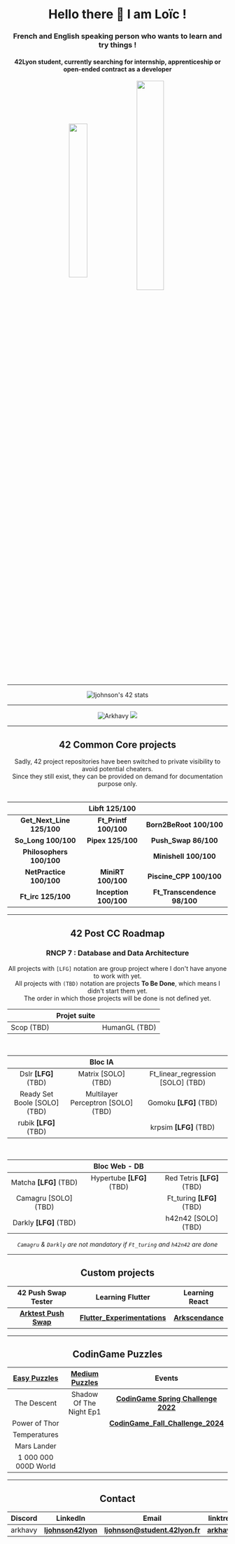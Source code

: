 <h1 align="center">Hello there 👋 I am Loïc !</h1>
<h3 align="center">French and English speaking person who wants to learn and try things !</h3>
<h4 align="center">42Lyon student, currently searching for internship, apprenticeship or open-ended contract as a developer</h4>

<p align="center">
 <img align="center" src="https://github-readme-stats.vercel.app/api/top-langs?username=Arkhavy&theme=prussian&count_private=true&langs_count=10&show_icons=true&layout=compact" alt="" height="30%" width="29%"/>
  <img align="center" src="https://github-readme-stats.vercel.app/api?username=Arkhavy&theme=prussian&count_private=true&show_icons=true" alt="" height="35%" width="35%" />
</p>

---

<p align="center">
 <img align="center" src="https://badge.mediaplus.ma/darkblue/ljohnson?1337Badge=off&UM6P=off" alt="ljohnson's 42 stats" />
</p>

---

<p align="center">
  <img src="https://komarev.com/ghpvc/?username=Arkhavy&label=Profile%20views&color=blue&style=flat" alt="Arkhavy" />
  <a href="https://profile.intra.42.fr/users/ljohnson"><img src="https://badgen.net/badge/Born2Code/ljohnson/blue?icon=https://meta.intra.42.fr/assets/42_logo-7dfc9110a5319a308863b96bda33cea995046d1731cebb735e41b16255106c12.svg" /></a>
</p>

---

<h2 align="center">42 Common Core projects</h2>
<div align="center">
  Sadly, 42 project repositories have been switched to private visibility to avoid potential cheaters.<br>
  Since they still exist, they can be provided on demand for documentation purpose only.<br>
</div>
<br>
<div align="center">
  
| | Libft 125/100 | |
| :---: | :---: | :---: |
| **Get_Next_Line 125/100** | **Ft_Printf 100/100** | **Born2BeRoot 100/100** |
| **So_Long 100/100** | **Pipex 125/100** | **Push_Swap 86/100** |
| **Philosophers 100/100** | | **Minishell 100/100** |
| **NetPractice 100/100** | **MiniRT 100/100** | **Piscine_CPP 100/100** |
| **Ft_irc 125/100** | **Inception 100/100** | **Ft_Transcendence 98/100** |

</div>

---
<!--
<h2 align="center">42 Rushes</h2>
<div align="center">
  
| Libunit | | |
| :---: | :---: |
| | |

</div>
-->
<h2 align="center">42 Post CC Roadmap</h2>
<h3 align="center">RNCP 7 : Database and Data Architecture</h3>
<div align="center">

All projects with `[LFG]` notation are group project where I don't have anyone to work with yet.<br>
All projects with `(TBD)` notation are projects **To Be Done**, which means I didn't start them yet.<br>
The order in which those projects will be done is not defined yet.

| | Projet suite | |
|:---:|:---:|:---:|
| Scop (TBD) | | HumanGL (TBD) |

<br>

| | **Bloc IA** | |
|:---:|:---:|:---:|
| Dslr **[LFG]** (TBD) | Matrix [SOLO] (TBD) | Ft_linear_regression [SOLO] (TBD) |
| Ready Set Boole [SOLO] (TBD) | Multilayer Perceptron [SOLO] (TBD) | Gomoku **[LFG]** (TBD) |
| rubik **[LFG]** (TBD) | | krpsim **[LFG]** (TBD) |

<br>

| | **Bloc Web - DB** | |
| :---: | :---: | :---: |
| Matcha **[LFG]** (TBD) | Hypertube **[LFG]** (TBD) | Red Tetris **[LFG]** (TBD) |
| Camagru [SOLO] (TBD) | | Ft_turing **[LFG]** (TBD) |
| Darkly **[LFG]** (TBD) | | h42n42 [SOLO] (TBD) |

*`Camagru` & `Darkly` are not mandatory if `Ft_turing` and `h42n42` are done*

</div>

---

<h2 align="center">Custom projects</h2>
<div align="center">
    
| 42 Push Swap Tester | Learning Flutter | Learning React |
| :---: | :---: | :---: |
| **[Arktest Push Swap](https://github.com/Arkhavy/Arktest_Push_Swap)** | **[Flutter_Experimentations](https://github.com/Arkhavy/Flutter_Experimentations)** | **[Arkscendance](https://github.com/Arkhavy/Arkscendance)**
    
</div>

---

<h2 align="center">CodinGame Puzzles</h2>
<div align="center">
  
| [Easy Puzzles](https://github.com/Arkhavy/CodinGame_Easy_Challenges) | [Medium Puzzles](https://github.com/Arkhavy/CodinGame_Medium_Challenges) | Events |
| :---: | :---: | :---: |
| The Descent | Shadow Of The Night Ep1 | **[CodinGame Spring Challenge 2022](https://github.com/Arkhavy/CodinGame_Spring_Challenge_2022)** |
| Power of Thor | | **[CodinGame_Fall_Challenge_2024](https://github.com/Arkhavy/CodinGame_Fall_Challenge_2024)** |
| Temperatures | |
| Mars Lander | |
| 1 000 000 000D World | |

</div>

---

<h2 align="center">Contact</h2>
<div align="center">
  
| Discord | LinkedIn | Email | linktree |
| :---: | :---: | :---: | :---: |
| arkhavy | **[ljohnson42lyon](https://www.linkedin.com/in/ljohnson42lyon/)** | **ljohnson@student.42lyon.fr** | **[arkhavy](https://linktr.ee/arkhavy)** |

</div>
